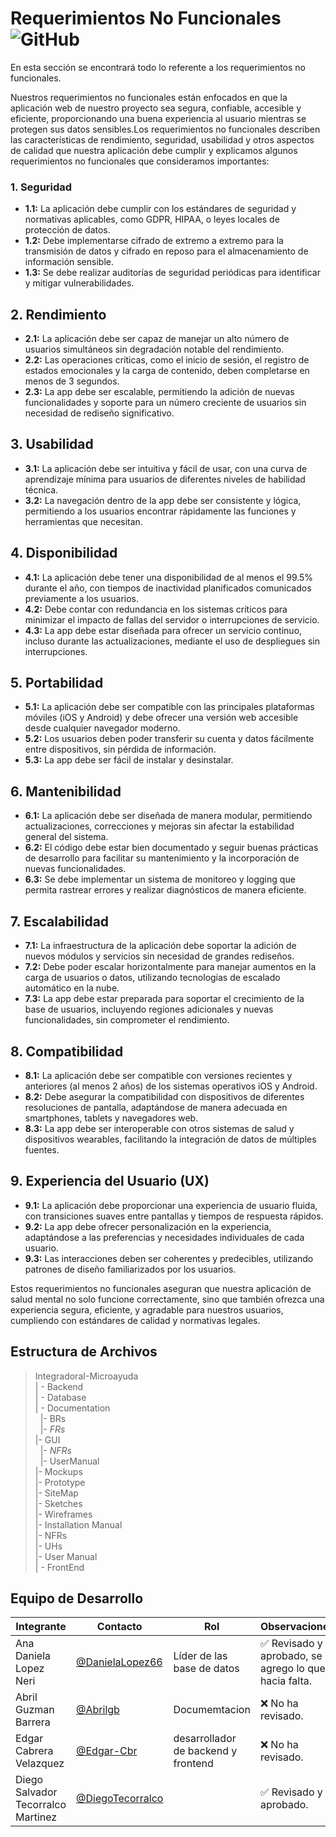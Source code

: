 # Requerimientos No Funcionales ![GitHub](  https://img.shields.io/badge/Visual_Studio_Code-0078D4?style=for-the-badge&logo=visual%20studio%20code&logoColor=white)



 En esta sección se encontrará todo lo referente a los requerimientos no funcionales.

Nuestros requerimientos no funcionales están enfocados en que la aplicación web de nuestro proyecto sea segura, confiable, accesible y eficiente, proporcionando una buena experiencia al usuario mientras se protegen sus datos sensibles.Los requerimientos no funcionales describen las características de rendimiento, seguridad, usabilidad y otros aspectos de calidad que nuestra aplicación debe cumplir y explicamos  algunos requerimientos no funcionales que consideramos importantes:

### 1. **Seguridad**
   - **1.1:** La aplicación debe cumplir con los estándares de seguridad y normativas aplicables, como GDPR, HIPAA, o leyes locales de protección de datos.
   - **1.2:** Debe implementarse cifrado de extremo a extremo para la transmisión de datos y cifrado en reposo para el almacenamiento de información sensible.
   - **1.3:** Se debe realizar auditorías de seguridad periódicas para identificar y mitigar vulnerabilidades.

## 2. **Rendimiento**
   - **2.1:** La aplicación debe ser capaz de manejar un alto número de usuarios simultáneos sin degradación notable del rendimiento.
   - **2.2:** Las operaciones críticas, como el inicio de sesión, el registro de estados emocionales y la carga de contenido, deben completarse en menos de 3 segundos.
   - **2.3:** La app debe ser escalable, permitiendo la adición de nuevas funcionalidades y soporte para un número creciente de usuarios sin necesidad de rediseño significativo.

## 3. **Usabilidad**
   - **3.1:** La aplicación debe ser intuitiva y fácil de usar, con una curva de aprendizaje mínima para usuarios de diferentes niveles de habilidad técnica.
   - **3.2:** La navegación dentro de la app debe ser consistente y lógica, permitiendo a los usuarios encontrar rápidamente las funciones y herramientas que necesitan.

## 4. **Disponibilidad**
   - **4.1:** La aplicación debe tener una disponibilidad de al menos el 99.5% durante el año, con tiempos de inactividad planificados comunicados previamente a los usuarios.
   - **4.2:** Debe contar con redundancia en los sistemas críticos para minimizar el impacto de fallas del servidor o interrupciones de servicio.
   - **4.3:** La app debe estar diseñada para ofrecer un servicio continuo, incluso durante las actualizaciones, mediante el uso de despliegues sin interrupciones.

## 5. **Portabilidad**
   - **5.1:** La aplicación debe ser compatible con las principales plataformas móviles (iOS y Android) y debe ofrecer una versión web accesible desde cualquier navegador moderno.
   - **5.2:** Los usuarios deben poder transferir su cuenta y datos fácilmente entre dispositivos, sin pérdida de información.
   - **5.3:** La app debe ser fácil de instalar y desinstalar.

## 6. **Mantenibilidad**
   - **6.1:** La aplicación debe ser diseñada de manera modular, permitiendo actualizaciones, correcciones y mejoras sin afectar la estabilidad general del sistema.
   - **6.2:** El código debe estar bien documentado y seguir buenas prácticas de desarrollo para facilitar su mantenimiento y la incorporación de nuevas funcionalidades.
   - **6.3:** Se debe implementar un sistema de monitoreo y logging que permita rastrear errores y realizar diagnósticos de manera eficiente.

## 7. **Escalabilidad**
   - **7.1:** La infraestructura de la aplicación debe soportar la adición de nuevos módulos y servicios sin necesidad de grandes rediseños.
   - **7.2:** Debe poder escalar horizontalmente para manejar aumentos en la carga de usuarios o datos, utilizando tecnologías de escalado automático en la nube.
   - **7.3:** La app debe estar preparada para soportar el crecimiento de la base de usuarios, incluyendo regiones adicionales y nuevas funcionalidades, sin comprometer el rendimiento.

## 8. **Compatibilidad**
   - **8.1:** La aplicación debe ser compatible con versiones recientes y anteriores (al menos 2 años) de los sistemas operativos iOS y Android.
   - **8.2:** Debe asegurar la compatibilidad con dispositivos de diferentes resoluciones de pantalla, adaptándose de manera adecuada en smartphones, tablets y navegadores web.
   - **8.3:** La app debe ser interoperable con otros sistemas de salud y dispositivos wearables, facilitando la integración de datos de múltiples fuentes.

## 9. **Experiencia del Usuario (UX)**
   - **9.1:** La aplicación debe proporcionar una experiencia de usuario fluida, con transiciones suaves entre pantallas y tiempos de respuesta rápidos.
   - **9.2:** La app debe ofrecer personalización en la experiencia, adaptándose a las preferencias y necesidades individuales de cada usuario.
   - **9.3:** Las interacciones deben ser coherentes y predecibles, utilizando patrones de diseño familiarizados por los usuarios.

Estos requerimientos no funcionales aseguran que nuestra aplicación de salud mental no solo funcione correctamente, sino que también ofrezca una experiencia segura, eficiente, y agradable para nuestros usuarios, cumpliendo con estándares de calidad y normativas legales.

## Estructura de Archivos

>IntegradoraI-Microayuda<br>
>| - Backend <br>
>| - Database<br>
>| - Documentation<br>
>&nbsp;&nbsp;|- BRs<br>
>&nbsp;&nbsp;|- *FRs*<br>
>|- GUI<br>
>&nbsp;&nbsp;|- *NFRs*<br>
>&nbsp;&nbsp;|- UserManual<br>
>|- Mockups<br>
>|- Prototype<br>
>|- SiteMap<br>
>|- Sketches<br>
>|- Wireframes<br>
>|- Installation Manual<br>
>|- NFRs<br>
>|- UHs<br>
>|- User Manual<br>
>| - FrontEnd


## Equipo de Desarrollo

|Integrante|Contacto|Rol|Observaciones|
|------------|--------|---|---|
 |Ana Daniela Lopez Neri|[@DanielaLopez66](https://github.com/DanielaLopez66)|Líder de las base de datos|✅ Revisado y aprobado, se agrego lo que hacia falta.|
|Abril Guzman Barrera|[@Abrilgb](https://github.com/Abrilgb)|Documemtacion|❌ No ha revisado.|
|Edgar Cabrera Velazquez |[@Edgar-Cbr](https://github.com/Edgar-Cbr)|desarrollador de backend y frontend|❌ No ha revisado.|
|Diego Salvador Tecorralco Martinez |[@DiegoTecorralco](https://github.com/DiegoTecorralco)||✅ Revisado y aprobado.|
